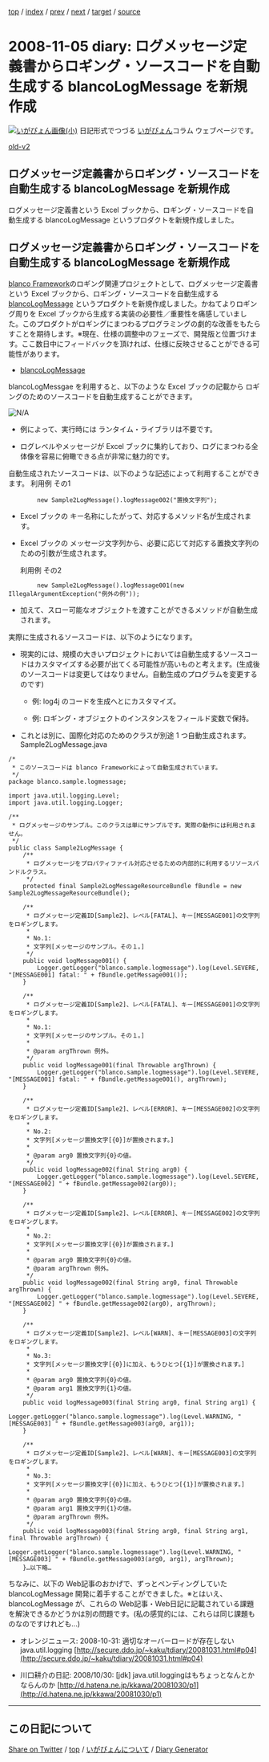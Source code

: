 [top](https://igapyon.github.io/diary/) 
 / [index](https://igapyon.github.io/diary/2008/index.html) 
 / [prev](https://igapyon.github.io/diary/2008/ig081104.html) 
 / [next](https://igapyon.github.io/diary/2008/ig081109.html) 
 / [target](https://igapyon.github.io/diary/2008/ig081105.html) 
 / [source](https://github.com/igapyon/diary/blob/gh-pages/2008/ig081105.html.src.md) 

2008-11-05 diary: ログメッセージ定義書からロギング・ソースコードを自動生成する blancoLogMessage を新規作成
=====================================================================================================
[![いがぴょん画像(小)](https://igapyon.github.io/diary/images/iga200306s.jpg "いがぴょん")](https://igapyon.github.io/diary/memo/memoigapyon.html) 日記形式でつづる [いがぴょん](https://igapyon.github.io/diary/memo/memoigapyon.html)コラム ウェブページです。

[old-v2](ig081105-orig.html)

## ログメッセージ定義書からロギング・ソースコードを自動生成する blancoLogMessage を新規作成

ログメッセージ定義書という Excel ブックから、ロギング・ソースコードを自動生成する blancoLogMessage というプロダクトを新規作成しました。


## ログメッセージ定義書からロギング・ソースコードを自動生成する blancoLogMessage を新規作成

[blanco Framework](http://www.igapyon.jp/blanco/blanco.ja.html)のロギング関連プロジェクトとして、ログメッセージ定義書という Excel ブックから、ロギング・ソースコードを自動生成する[blancoLogMessage](http://www.igapyon.jp/blanco/blancologmessage.html) というプロダクトを新規作成しました。かねてよりロギング周りを Excel ブックから生成する実装の必要性／重要性を痛感していました。このプロダクトがロギングにまつわるプログラミングの劇的な改善をもたらすことを期待します。※現在、仕様の調整中のフェーズで、開発版と位置づけます。ここ数日中にフィードバックを頂ければ、仕様に反映させることができる可能性があります。

* [blancoLogMessage](http://www.igapyon.jp/blanco/blancologmessage.html)

blancoLogMessgae を利用すると、以下のような Excel ブックの記載から ロギングのためのソースコードを自動生成することができます。

![N/A](http://www.igapyon.jp/igapyon/image/diary/2008/20081105blancoLogMessage001.png)

* 例によって、実行時には ランタイム・ライブラリは不要です。
  
* ログレベルやメッセージが Excel ブックに集約しており、ログにまつわる全体像を容易に俯瞰できる点が非常に魅力的です。

  
自動生成されたソースコードは、以下のような記述によって利用することができます。
利用例 その1

      
```
        new Sample2LogMessage().logMessage002("置換文字列");
```

      

* Excel ブックの キー名称にしたがって、対応するメソッド名が生成されます。
  
* Excel ブックの メッセージ文字列から、必要に応じて対応する置換文字列のための引数が生成されます。

  利用例 その2

      
```
        new Sample2LogMessage().logMessage001(new IllegalArgumentException("例外の例"));
```

      

* 加えて、スロー可能なオブジェクトを渡すことができるメソッドが自動生成されます。

実際に生成されるソースコードは、以下のようになります。

* 現実的には、規模の大きいプロジェクトにおいては自動生成するソースコードはカスタマイズする必要が出てくる可能性が高いものと考えます。(生成後のソースコードは変更してはなりません。自動生成のプログラムを変更するのです)
  
  * 例: log4j のコードを生成へとにカスタマイズ。
    
  * 例: ロギング・オブジェクトのインスタンスをフィールド変数で保持。
  

  
* これとは別に、国際化対応のためのクラスが別途 1 つ自動生成されます。
Sample2LogMessage.java

      
```
/*
 * このソースコードは blanco Frameworkによって自動生成されています。
 */
package blanco.sample.logmessage;

import java.util.logging.Level;
import java.util.logging.Logger;

/**
 * ログメッセージのサンプル。このクラスは単にサンプルです。実際の動作には利用されません。
 */
public class Sample2LogMessage {
    /**
     * ログメッセージをプロパティファイル対応させるための内部的に利用するリソースバンドルクラス。
     */
    protected final Sample2LogMessageResourceBundle fBundle = new Sample2LogMessageResourceBundle();

    /**
     * ログメッセージ定義ID[Sample2]、レベル[FATAL]、キー[MESSAGE001]の文字列をロギングします。
     *
     * No.1:
     * 文字列[メッセージのサンプル。その１。]
     */
    public void logMessage001() {
        Logger.getLogger("blanco.sample.logmessage").log(Level.SEVERE, "[MESSAGE001] fatal: " + fBundle.getMessage001());
    }

    /**
     * ログメッセージ定義ID[Sample2]、レベル[FATAL]、キー[MESSAGE001]の文字列をロギングします。
     *
     * No.1:
     * 文字列[メッセージのサンプル。その１。]
     *
     * @param argThrown 例外。
     */
    public void logMessage001(final Throwable argThrown) {
        Logger.getLogger("blanco.sample.logmessage").log(Level.SEVERE, "[MESSAGE001] fatal: " + fBundle.getMessage001(), argThrown);
    }

    /**
     * ログメッセージ定義ID[Sample2]、レベル[ERROR]、キー[MESSAGE002]の文字列をロギングします。
     *
     * No.2:
     * 文字列[メッセージ置換文字[{0}]が置換されます。]
     *
     * @param arg0 置換文字列{0}の値。
     */
    public void logMessage002(final String arg0) {
        Logger.getLogger("blanco.sample.logmessage").log(Level.SEVERE, "[MESSAGE002] " + fBundle.getMessage002(arg0));
    }

    /**
     * ログメッセージ定義ID[Sample2]、レベル[ERROR]、キー[MESSAGE002]の文字列をロギングします。
     *
     * No.2:
     * 文字列[メッセージ置換文字[{0}]が置換されます。]
     *
     * @param arg0 置換文字列{0}の値。
     * @param argThrown 例外。
     */
    public void logMessage002(final String arg0, final Throwable argThrown) {
        Logger.getLogger("blanco.sample.logmessage").log(Level.SEVERE, "[MESSAGE002] " + fBundle.getMessage002(arg0), argThrown);
    }

    /**
     * ログメッセージ定義ID[Sample2]、レベル[WARN]、キー[MESSAGE003]の文字列をロギングします。
     *
     * No.3:
     * 文字列[メッセージ置換文字[{0}]に加え、もうひとつ[{1}]が置換されます。]
     *
     * @param arg0 置換文字列{0}の値。
     * @param arg1 置換文字列{1}の値。
     */
    public void logMessage003(final String arg0, final String arg1) {
        Logger.getLogger("blanco.sample.logmessage").log(Level.WARNING, "[MESSAGE003] " + fBundle.getMessage003(arg0, arg1));
    }

    /**
     * ログメッセージ定義ID[Sample2]、レベル[WARN]、キー[MESSAGE003]の文字列をロギングします。
     *
     * No.3:
     * 文字列[メッセージ置換文字[{0}]に加え、もうひとつ[{1}]が置換されます。]
     *
     * @param arg0 置換文字列{0}の値。
     * @param arg1 置換文字列{1}の値。
     * @param argThrown 例外。
     */
    public void logMessage003(final String arg0, final String arg1, final Throwable argThrown) {
        Logger.getLogger("blanco.sample.logmessage").log(Level.WARNING, "[MESSAGE003] " + fBundle.getMessage003(arg0, arg1), argThrown);
    }…以下略…
```

      

ちなみに、以下の Web記事のおかげで、ずっとペンディングしていた blancoLogMessage 開発に着手することができました。※とはいえ、blancoLogMessage が、これらの Web記事・Web日記に記載されている課題を解決できるかどうかは別の問題です。(私の感覚的には、これらは同じ課題ものなのですけれども…)

* オレンジニュース: 2008-10-31: 適切なオーバーロードが存在しないjava.util.logging
  [http://secure.ddo.jp/~kaku/tdiary/20081031.html#p04](http://secure.ddo.jp/~kaku/tdiary/20081031.html#p04)
  
* 川口耕介の日記: 2008/10/30: [jdk] java.util.loggingはもちょっとなんとかならんのか
  [http://d.hatena.ne.jp/kkawa/20081030/p1](http://d.hatena.ne.jp/kkawa/20081030/p1)

----------------------------------------------------------------------------------------------------

## この日記について

[Share on Twitter](https://twitter.com/intent/tweet?hashtags=igapyon%2Cdiary%2C%E3%81%84%E3%81%8C%E3%81%B4%E3%82%87%E3%82%93&text=%E3%83%AD%E3%82%B0%E3%83%A1%E3%83%83%E3%82%BB%E3%83%BC%E3%82%B8%E5%AE%9A%E7%BE%A9%E6%9B%B8%E3%81%8B%E3%82%89%E3%83%AD%E3%82%AE%E3%83%B3%E3%82%B0%E3%83%BB%E3%82%BD%E3%83%BC%E3%82%B9%E3%82%B3%E3%83%BC%E3%83%89%E3%82%92%E8%87%AA%E5%8B%95%E7%94%9F%E6%88%90%E3%81%99%E3%82%8B+blancoLogMessage+%E3%82%92%E6%96%B0%E8%A6%8F%E4%BD%9C%E6%88%90&url=https%3A%2F%2Figapyon.github.io%2Fdiary%2F2008%2Fig081105.html) / [top](../index.html/) / [いがぴょんについて](https://igapyon.github.io/diary/memo/memoigapyon.html) / [Diary Generator](https://github.com/igapyon/igapyonv3)
